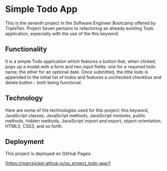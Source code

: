 # Simple Todo App

This is the seventh project in the Software Engineer Bootcamp offered by TripleTen. Project Seven pertains to refactoring an already existing Todo application, especially with the use of the this keyword.

## Functionality

It is a simple Todo application which features a button that, when clicked, pops up a modal with a form and two input fields: one for a required todo name; the other for an optional date. Once submitted, the little todo is appended to the initial list of todos and features a unchecked checkbox and delete button - both being functional.

## Technology

Here are some of the technologies used for this project: this keyword, JavaScript classes, JavaScript methods, JavaScript modules, public methods, hidden methods, JavaScript import and export, object-orientation, HTML5, CSS3, and so forth.

## Deployment

This project is deployed on GitHub Pages:

[https://marcpickel.github.io/se_project_todo-app/]
